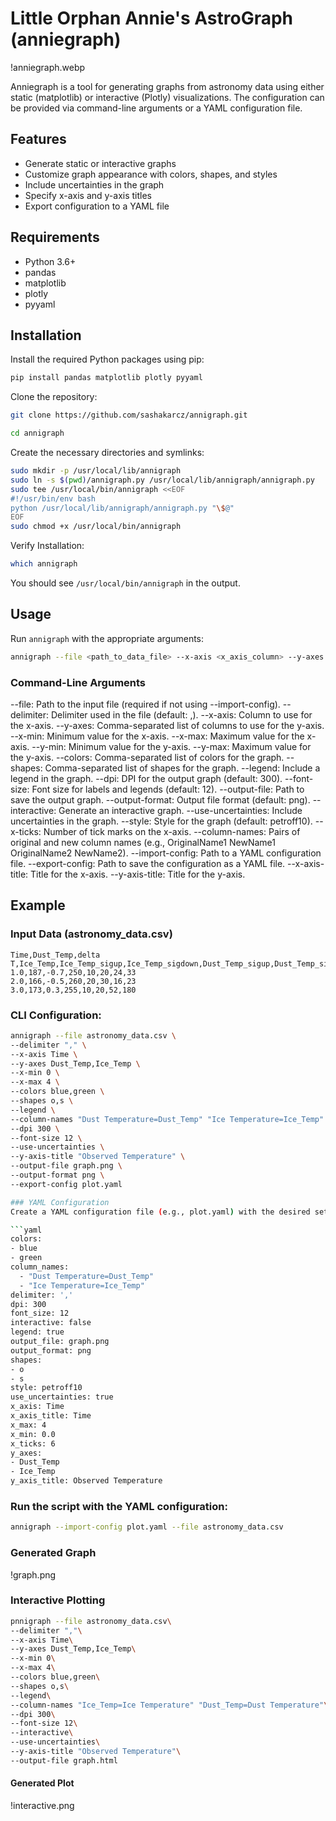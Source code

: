 # Little Orphan Annie's AstroGraph (anniegraph)

!anniegraph.webp

Anniegraph is a tool for generating graphs from astronomy data using either static (matplotlib) or interactive (Plotly) visualizations. The configuration can be provided via command-line arguments or a YAML configuration file.

## Features

- Generate static or interactive graphs
- Customize graph appearance with colors, shapes, and styles
- Include uncertainties in the graph
- Specify x-axis and y-axis titles
- Export configuration to a YAML file

## Requirements

- Python 3.6+
- pandas
- matplotlib
- plotly
- pyyaml

## Installation

Install the required Python packages using pip:

```bash
pip install pandas matplotlib plotly pyyaml
```

Clone the repository:


```bash
git clone https://github.com/sashakarcz/annigraph.git
```

```bash
cd annigraph
```

Create the necessary directories and symlinks:

```bash
sudo mkdir -p /usr/local/lib/annigraph
sudo ln -s $(pwd)/annigraph.py /usr/local/lib/annigraph/annigraph.py
sudo tee /usr/local/bin/annigraph <<EOF
#!/usr/bin/env bash
python /usr/local/lib/annigraph/annigraph.py "\$@"
EOF
sudo chmod +x /usr/local/bin/annigraph
```

Verify Installation:

```bash
which annigraph
```

You should see `/usr/local/bin/annigraph` in the output.

## Usage

Run `annigraph` with the appropriate arguments:

```bash
annigraph --file <path_to_data_file> --x-axis <x_axis_column> --y-axes <y_axis_columns> [options]
```

### Command-Line Arguments

--file: Path to the input file (required if not using --import-config).
--delimiter: Delimiter used in the file (default: ,).
--x-axis: Column to use for the x-axis.
--y-axes: Comma-separated list of columns to use for the y-axis.
--x-min: Minimum value for the x-axis.
--x-max: Maximum value for the x-axis.
--y-min: Minimum value for the y-axis.
--y-max: Maximum value for the y-axis.
--colors: Comma-separated list of colors for the graph.
--shapes: Comma-separated list of shapes for the graph.
--legend: Include a legend in the graph.
--dpi: DPI for the output graph (default: 300).
--font-size: Font size for labels and legends (default: 12).
--output-file: Path to save the output graph.
--output-format: Output file format (default: png).
--interactive: Generate an interactive graph.
--use-uncertainties: Include uncertainties in the graph.
--style: Style for the graph (default: petroff10).
--x-ticks: Number of tick marks on the x-axis.
--column-names: Pairs of original and new column names (e.g., OriginalName1 NewName1 OriginalName2 NewName2).
--import-config: Path to a YAML configuration file.
--export-config: Path to save the configuration as a YAML file.
--x-axis-title: Title for the x-axis.
--y-axis-title: Title for the y-axis.

## Example

### Input Data (astronomy_data.csv)

```
Time,Dust_Temp,delta T,Ice_Temp,Ice_Temp_sigup,Ice_Temp_sigdown,Dust_Temp_sigup,Dust_Temp_sigdown
1.0,187,-0.7,250,10,20,24,33
2.0,166,-0.5,260,20,30,16,23
3.0,173,0.3,255,10,20,52,180
```

### CLI Configuration:

```bash
annigraph --file astronomy_data.csv \
--delimiter "," \
--x-axis Time \
--y-axes Dust_Temp,Ice_Temp \
--x-min 0 \
--x-max 4 \
--colors blue,green \
--shapes o,s \
--legend \
--column-names "Dust Temperature=Dust_Temp" "Ice Temperature=Ice_Temp" \
--dpi 300 \
--font-size 12 \
--use-uncertainties \
--y-axis-title "Observed Temperature" \
--output-file graph.png \
--output-format png \
--export-config plot.yaml

### YAML Configuration
Create a YAML configuration file (e.g., plot.yaml) with the desired settings:

```yaml
colors:
- blue
- green
column_names:
  - "Dust Temperature=Dust_Temp"
  - "Ice Temperature=Ice_Temp"
delimiter: ','
dpi: 300
font_size: 12
interactive: false
legend: true
output_file: graph.png
output_format: png
shapes:
- o
- s
style: petroff10
use_uncertainties: true
x_axis: Time
x_axis_title: Time
x_max: 4
x_min: 0.0
x_ticks: 6
y_axes:
- Dust_Temp
- Ice_Temp
y_axis_title: Observed Temperature
```

### Run the script with the YAML configuration:

```bash
annigraph --import-config plot.yaml --file astronomy_data.csv
```

### Generated Graph
!graph.png

### Interactive Plotting

```bash
pnnigraph --file astronomy_data.csv\
--delimiter ","\
--x-axis Time\
--y-axes Dust_Temp,Ice_Temp\
--x-min 0\
--x-max 4\
--colors blue,green\
--shapes o,s\
--legend\ 
--column-names "Ice_Temp=Ice Temperature" "Dust_Temp=Dust Temperature"\
--dpi 300\
--font-size 12\
--interactive\
--use-uncertainties\
--y-axis-title "Observed Temperature"\
--output-file graph.html
```
#### Generated Plot
!interactive.png
